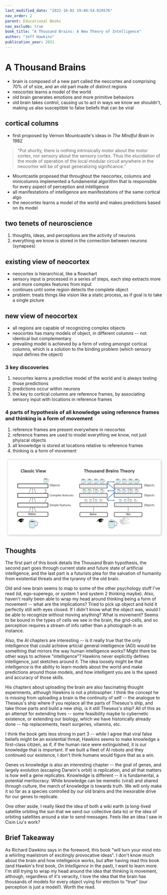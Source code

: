 ```yaml
---
last_modified_date: "2022-10-02 19:40:54.029576"
nav_order: 2
parent: Educational Books
nav_exclude: true
book_title: "A Thousand Brains: A New Theory of Intelligence"
author: "Jeff Hawkins"
publication_year: 2021
---
```

# A Thousand Brains

- brain is composed of a new part called the neocortex and comprising 70% of of size, and an old part made of distinct regions
- neocortex learns a model of the world
- old brain generates emotions and more primitive behaviors
- old brain takes control, causing us to act in ways we know we shouldn't, making us also susceptible to false beliefs that can be viral

## cortical columns
- first proposed by Vernon Mountcastle's ideas in _The Mindful Brain_ in 1982

> “Put shortly, there is nothing intrinsically motor about the motor cortex, nor sensory about the sensory cortex. Thus the elucidation of the mode of operation of the local modular circuit anywhere in the neocortex will be of great generalizing significance.”

- Mountcastle proposed that throughout the neocortex, columns and minicolumns implemented a fundamental algorithm that is responsible for every aspect of perception and intelligence
- all manifestations of intelligence are manifestations of the same cortical algo
- the neocortex learns a model of the world and makes predictions based on its model

## two tenets of neuroscience
1. thoughts, ideas, and perceptions are the activity of neurons
2. everything we know is stored in the connection between neurons (synapses)

## existing view of neocortex
- neocortex is hierarchical, like a flowchart
- sensory input is processed in a series of steps, each step extracts more and more complex features from input
- continues until some region detects the complete object
- problem: treats things like vision like a static process, as if goal is to take a single picture

## new view of neocortex
- all regions are capable of recognizing complex objects
- neocortex has many models of object, in different columns -- not identical but complementary
- prevailing model is achieved by a form of voting amongst cortical columns, which is a solution to the binding problem (which sensory input defines the object)

### 3 key discoveries
1. neocortex learns a predictive model of the world and is always testing those predictions
2. predictions occur within neurons
3. the key to cortical columns are reference frames, by associating sensory input with locations in reference frames

### 4 parts of hypothesis of all knowledge using reference frames and thinking is a form of movement
1. reference frames are present everywhere in neocortex
2. reference frames are used to model everything we know, not just phyiscal objects
3. all knowledge is stored at locations relative to reference frames
4. thinking is a form of movement

<div style="text-align:center">
  <a href="/assets/img/a-thousand-brains/new-and-old-model.png">
    <img src="/assets/img/a-thousand-brains/new-and-old-model.png" alt="">
  </a>
</div>

## Thoughts
The first part of this book details the Thousand Brain hypothesis, the second part goes through current state and future state of artificial intelligence, and the last part is a futurists plea for the salvation of humanity from existential threats and the tyranny of the old brain.

Old and new brain seems to map to some of the other psychology stuff I've read (id, ego-superego, or system 1 and system 2 thinking maybe). Also, haven't really been able to wrap my head around thinking being a form of movement -- what are the implications? Tried to pick up object and hold it perfectly still with eyes closed. If I didn't know what the object was, would I be able to recognize without moving anything? What is movement? Seems to be bound in the types of cells we see in the brain, the grid-cells, and so perception requires a stream of info rather than a photograph in an instance.

Also, the AI chapters are interesting -- is it really true that the only intelligence that could achieve articial general intelligence (AGI) would be something that mirrors the way human intelligence works? Might there be other ways to achieve "intelligence"? Hawkins never explicitly defines intelligence, just sketches around it. The idea loosely might be that intelligence is the ability to learn models about the world and make predictions around those models, and how intelligent you are is the speed and accuracy of those skills.

His chapters about uploading the brain are also fascinating thought experiments, although Hawkins is not a philosopher. I think the concept he is missing from uploading a brain is the continuity of self -- the analogue to Theseus's ship where if you replace all the parts of Theseus's ship, and take those parts and build a new ship, is it still Theseus's ship? All of this as an attempt for extending lives -- some feasibility maybe to cybernetic existence, or extending our biology, which we have historically already done -- hip replacements, heart surgeries, vitamins, etc.

I think the book gets less strong in part 3 -- while I agree that viral false beliefs might be an existential threat, Hawkins seems to make knowledge a first-class citizen, as if, if the human race were extinguished, it is our knowledge that is important. If we built a fleet of AI robots and they continued our existence, I don't think humans would figure that as a win.

Genes vs knowledge is also an interesting chapter -- the goal of genes, and largely evolution (escaping Darwin's orbit) is replication, and all that matters is how well a gene replicates. Knowledge is different -- it is fundamental, a potential meritocracy. While knowledge can be memetic (viral) and shared through culture, the march of knowledge is towards truth. We will only make it so far as a species controlled by our old brains and the inexorable drive for our genes to replicate.

One other aside, I really liked the idea of both a wiki earth (a long-lived satellite orbiting the sun that we send our collective data to) or the idea of orbiting satellites around a star to send messages. Feels like an idea I saw in Cixin Liu's work?

## Brief Takeaway
As Richard Dawkins says in the foreword, this book "will turn your mind into a whirling maelstrom of excitingly provocative ideas". I don't know much about the brain and how intelligence works, but after having read this book (and Hawkin's first book, _On Intelligence_ in the past), I want to learn more. I'm still trying to wrap my head around the idea that thinking is movement, although, regardless of it's veracity, I love the idea that the brain has thousands of models for every object vying for election to "true" (our perception is just a model!). Worth the read.
